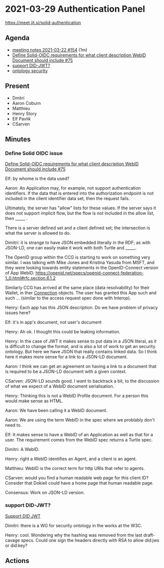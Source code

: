 # 2021-03-29 Authentication Panel

https://meet.jit.si/solid-authentication

## Agenda

* [meeting notes 2021-03-22 #154](https://github.com/solid/authentication-panel/pull/154) (1m)
* [Define Solid-OIDC requirements for what client description WebID Document should include #75](https://github.com/solid/authentication-panel/issues/75)
* [support DID-JWT?](https://github.com/solid/authentication-panel/issues/157)
* [ontology security](https://github.com/solid/authentication-panel/issues/156)


## Present

* Dmitri
* Aaron Coburn
* Matthieu
* Henry Story
* Elf Pavlik
* CSarven

## Minutes

### Define Solid OIDC issue
 [Define Solid-OIDC requirements for what client description WebID Document should include #75](https://github.com/solid/authentication-panel/issues/75)

Elf: by whome is the data used?

Aaron: An Application may, for example, not support authentication identifiers. If the data that is entered into the authorization endpoint is not included in the client identifier data set, then the request fails.

Ultimately, the server has "allow" lists for these values. If the server says it does not support implicit flow, but the flow is not included in the allow list, then _____ .

There is a server defined set and a client defined set; the intersection is what the server is allowed to do.

Dimitri: it is strange to have JSON embedded literally in the RDF; as with JSON-LD, one can easily make it work with both Turtle and _____.

The OpenID group within the CCG is starting to work on something very similar. I was talking with Mike Jones and Kristina Yasuda from MSFT, and they were looking towards entity statements in the OpenID-Connect version of App WebID. https://openid.net/specs/openid-connect-federation-1_0.html#rfc.section.6.1.2

Similarly CCG has arrived at the same place (data resolvability) for their Wallet, in ther [Connection](https://w3c-ccg.github.io/universal-wallet-interop-spec/#connection) objects. The user has granted this App such and such ...
(similar to the access request spec done with Interop).

Henry: Each app has this JSON description. Do we have problem of privacy issues here?

Elf: it's in app's document, not user's document

Henry: Ah ok. I thought this could be leaking information. 

Henry: In the case of JWT it makes sense to put data in a JSON literal, as it is difficult to change the format, and is also a lot of work to get an security ontology. But here we have JSON that really contains linked data. So I think here it makes more sense for a link to a JSON-LD document.

Aaron: I think we can get an agreement on having a link to a document that is required to be a JSON-LD document with a given context.

CSarven: JSON-LD sounds good.
  I want to backtrack a bit, to the discussion of what we expect of a WebID document serialisation. 
  
Henry: Thinking this is not a WebID Profile document. For a person this would make sense as HTML.

Aaron: We have been calling it a WebID document.
  
Aaron: We are using the term WebID in the spec where we problably don't need to. 

Elf: It makes sense to have a WebID of an Application as well as that for a user. The requirement comes from the WebID spec returns a Turtle spec.

Dimitri: A WebID.

Henry: right a WebID identifies an Agent, and a client is an agent.

Matthieu: WebID is the correct term for http URIs that refer to agents.

CSarven: would you find a human readable web page for this client ID? Consider that Dokieli could have a home page that human readable page.

Consensus: Work on JSON-LD version.

### support DID-JWT?

[Support DID JWT](https://github.com/solid/authentication-panel/issues/157)

Dimitri: there is a WG for security ontology in the works at the W3C.

Henry: cool.
  Wondering why the hashing was removed from the last draft-cavage specs. Could one sign the headers directly with RSA to allow did:jws or did:key? 
  
  
## Actions
